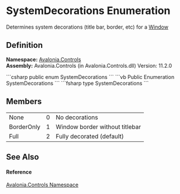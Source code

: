 # SystemDecorations Enumeration


Determines system decorations (title bar, border, etc) for a <a href="T_Avalonia_Controls_Window">Window</a>



## Definition
**Namespace:** <a href="N_Avalonia_Controls">Avalonia.Controls</a>  
**Assembly:** Avalonia.Controls (in Avalonia.Controls.dll) Version: 11.2.0

<Tabs groupId="api-code-preview">
<TabItem value="csharp" label="C#">
```csharp
public enum SystemDecorations
```
</TabItem>
<TabItem value="vb" label="VB">
```vb
Public Enumeration SystemDecorations
```
</TabItem>
<TabItem value="fsharp" label="F#">
```fsharp
type SystemDecorations
```
</TabItem>
</Tabs>



## Members
<table>
<tr>
<td>None</td>
<td>0</td>
<td>No decorations</td>
</tr>
<tr>
<td>BorderOnly</td>
<td>1</td>
<td>Window border without titlebar</td>
</tr>
<tr>
<td>Full</td>
<td>2</td>
<td>Fully decorated (default)</td>
</tr>
</table>

## See Also


#### Reference
<a href="N_Avalonia_Controls">Avalonia.Controls Namespace</a>  

